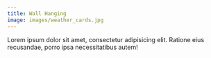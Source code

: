 ```yaml
---
title: Wall Hanging
image: images/weather_cards.jpg
---
```

Lorem ipsum dolor sit amet, consectetur adipisicing elit. Ratione eius recusandae, porro ipsa necessitatibus autem!